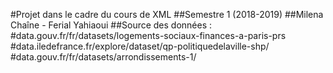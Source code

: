 #Projet dans le cadre du cours de XML
##Semestre 1 (2018-2019)
##Milena Chaîne - Ferial Yahiaoui
##Source des données :
#data.gouv.fr/fr/datasets/logements-sociaux-finances-a-paris-prs
#data.iledefrance.fr/explore/dataset/qp-politiquedelaville-shp/
#data.gouv.fr/fr/datasets/arrondissements-1/
